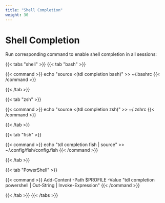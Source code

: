 ```yaml
---
title: "Shell Completion"
weight: 30
---
```


# Shell Completion

Run corresponding command to enable shell completion in all sessions:

{{< tabs "shell" >}}
{{< tab "bash" >}}

{{< command >}}
echo "source <(tdl completion bash)" >> ~/.bashrc
{{< /command >}}

{{< /tab >}}

{{< tab "zsh" >}}

{{< command >}}
echo "source <(tdl completion zsh)" >> ~/.zshrc
{{< /command >}}

{{< /tab >}}

{{< tab "fish" >}}

{{< command >}}
echo "tdl completion fish | source" >> ~/.config/fish/config.fish
{{< /command >}}

{{< /tab >}}

{{< tab "PowerShell" >}}

{{< command >}}
Add-Content -Path $PROFILE -Value "tdl completion powershell | Out-String | Invoke-Expression"
{{< /command >}}

{{< /tab >}}
{{< /tabs >}}
